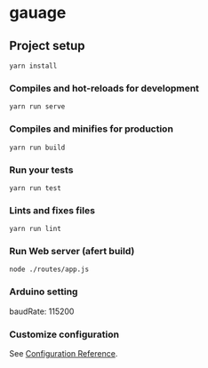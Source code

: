 # gauage

## Project setup
```
yarn install
```

### Compiles and hot-reloads for development
```
yarn run serve
```

### Compiles and minifies for production
```
yarn run build
```

### Run your tests
```
yarn run test
```

### Lints and fixes files
```
yarn run lint
```

### Run Web server (afert build)
```
node ./routes/app.js
```

### Arduino setting
baudRate: 115200

### Customize configuration
See [Configuration Reference](https://cli.vuejs.org/config/).
